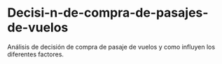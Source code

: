 # Decisi-n-de-compra-de-pasajes-de-vuelos
Análisis de decisión de compra de pasaje de vuelos y como influyen los diferentes factores.
